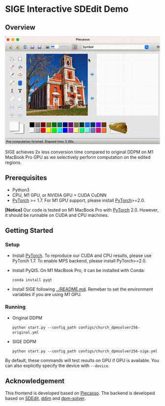# SIGE Interactive SDEdit Demo


## Overview

<p align="center">
  <img src="assets/demo.gif" width=600>
</p>

SIGE achieves 2x less conversion time compared to original DDPM on M1 MacBook Pro GPU as we selectively perform computation on the edited regions.

## Prerequisites

* Python3
* CPU, M1 GPU, or NVIDIA GPU + CUDA CuDNN
* [PyTorch](https://pytorch.org) >= 1.7. For M1 GPU support, please install [PyTorch](https://pytorch.org)>=2.0.

**[Notice]** Our code is tested on M1 MacBook Pro with [PyTorch](https://pytorch.org) 2.0. However, it should be runnable on CUDA and CPU machines.

## Getting Started

### Setup

* Install [PyTorch](https://pytorch.org). To reproduce our CUDA and CPU results, please use PyTorch 1.7. To enable MPS backend, please install PyTorch>=2.0.

* Install PyQt5. On M1 MacBook Pro, it can be installed with Conda:

  ```shell
  conda install pyqt
  ```

*  Install SIGE following [../README.md](../README.md#installation). Remeber to set the environment variables if you are using M1 GPU.

### Running

* Original DDPM

  ```shell
  python start.py --config_path configs/church_dpmsolver256-original.yml
  ```

* SIGE DDPM

  ```shell
  python start.py --config_path configs/church_dpmsolver256-sige.yml
  ```

By default, these commands will test results on GPU if GPU is available. You can also explicitly specify the device with `--device`. 


## Acknowledgement

This frontend is developed based on [Piecasso](https://github.com/learnpyqt/15-minute-apps/tree/master/paint). The backend is developed based on [SDEdit](https://github.com/ermongroup/SDEdit), [ddim](https://github.com/ermongroup/ddim) and [dpm-solver](https://github.com/LuChengTHU/dpm-solver).

